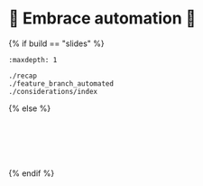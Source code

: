 # 🤗 Embrace automation 🤗

{% if build == "slides" %}
<!-- BUILDING THE SLIDES -->
```{toctree}
:maxdepth: 1

./recap
./feature_branch_automated
./considerations/index
```
{% else %}
<!-- BUILDING THE PAGES -->
```{include} ./recap.md
```
```{include} ./feature_branch_automated.md
```
```{include} ./considerations/index.md
```
```{include} ./considerations/start_small.md
```
```{include} ./considerations/own_docker.md
```
```{include} ./considerations/debugging.md
```
{% endif %}
